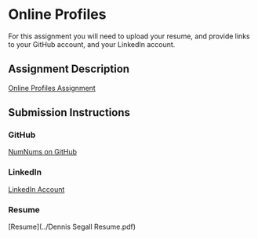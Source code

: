 # Online Profiles
For this assignment you will need to upload your resume, and provide links to your GitHub account, and your LinkedIn account.

## Assignment Description
[Online Profiles Assignment](https://education.launchcode.org/liftoff/assignments/online-profiles/)

## Submission Instructions
 
### GitHub
[NumNums on GitHub](https://github.com/dbob23/NumNums)
 
### LinkedIn
[LinkedIn Account](https://www.linkedin.com/in/dennis-segall-db23)

### Resume
[Resume](../Dennis Segall Resume.pdf)